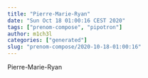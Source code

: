 ```yaml
---
title: "Pierre-Marie-Ryan"
date: "Sun Oct 18 01:00:16 CEST 2020"
tags: ["prenom-compose", "pipotron"]
author: m1ch3l
categories: ["generated"]
slug: "prenom-compose/2020-10-18-01:00:16"
---
```


Pierre-Marie-Ryan
